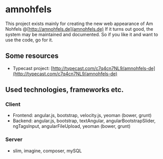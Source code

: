 # amnohfels
This project exists mainly for creating the new web appearance of Am Nohfels @[http://amnohfels.de](amnohfels.de)
If it turns out good, the system may be maintained and documented. So if you like it and want to use the code, go for it. 

## Some resources

* Typecast project: [http://typecast.com/c7q4cn7NL9/amnohfels-de](http://typecast.com/c7q4cn7NL9/amnohfels-de)

## Used technologies, frameworks etc.

### Client

* Frontend: angular.js, bootstrap, velocity.js, yeoman (bower, grunt)
* Backend: angular.js, bootstrap, textAngular, angularBootstrapSlider, ngTagsInput, angularFileUpload, yeoman (bower, grunt)

### Server

* slim, imagine, composer, mySQL
